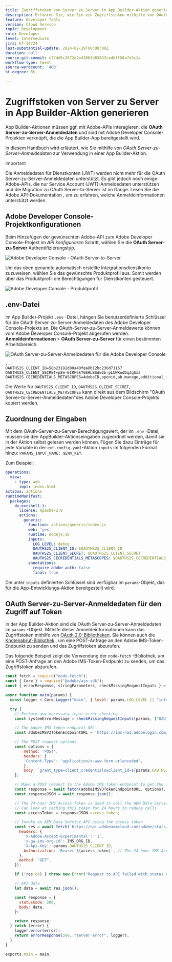 ```yaml
---
title: Zugriffstoken von Server zu Server in App Builder-Aktion generieren
description: Erfahren Sie, wie Sie ein Zugriffstoken mithilfe von OAuth Server-zu-Server-Anmeldeinformationen für die Verwendung in einer App Builder-Aktion generieren.
feature: Developer Tools
version: Cloud Service
topic: Development
role: Developer
level: Intermediate
jira: KT-14724
last-substantial-update: 2024-02-29T00:00:00Z
duration: null
source-git-commit: c77dd9c2872e7e43863d83837cedbff50a7d3c1a
workflow-type: tm+mt
source-wordcount: '400'
ht-degree: 8%

---
```


# Zugriffstoken von Server zu Server in App Builder-Aktion generieren

App Builder-Aktionen müssen ggf. mit Adobe-APIs interagieren, die **OAuth Server-zu-Server-Anmeldedaten** und sind mit Adobe Developer Console-Projekten verknüpft, die die App Builder-App bereitgestellt wird.

In diesem Handbuch wird erläutert, wie Sie mithilfe von _OAuth Server-zu-Server-Anmeldedaten_ zur Verwendung in einer App Builder-Aktion.

>[!IMPORTANT]
>
> Die Anmeldedaten für Dienstkonten (JWT) werden nicht mehr für die OAuth Server-zu-Server-Anmeldedaten unterstützt. Es gibt jedoch noch einige Adobe-APIs, die nur Service Account (JWT)-Anmeldedaten unterstützen und die Migration zu OAuth Server-to-Server ist im Gange. Lesen Sie die Adobe API-Dokumentation , um zu erfahren, welche Anmeldeinformationen unterstützt werden.

## Adobe Developer Console-Projektkonfigurationen

Beim Hinzufügen der gewünschten Adobe-API zum Adobe Developer Console-Projekt im _API konfigurieren_ Schritt, wählen Sie die **OAuth Server-zu-Server** Authentifizierungstyp.

![Adobe Developer Console - OAuth Server-to-Server](./assets/s2s-auth/oauth-server-to-server.png)

Um das oben genannte automatisch erstellte Integrationsdienstkonto zuzuweisen, wählen Sie das gewünschte Produktprofil aus. Somit werden über das Produktprofil die Berechtigungen für Dienstkonten gesteuert.

![Adobe Developer Console - Produktprofil](./assets/s2s-auth/select-product-profile.png)

## .env-Datei

Im App Builder-Projekt `.env` -Datei, hängen Sie benutzerdefinierte Schlüssel für die OAuth Server-zu-Server-Anmeldedaten des Adobe Developer Console-Projekts an. Die OAuth-Server-zu-Server-Anmeldewerte können vom Adobe Developer Console-Projekt abgerufen werden. __Anmeldeinformationen__ > __OAuth Server-zu-Server__ für einen bestimmten Arbeitsbereich.

![OAuth Server-zu-Server-Anmeldedaten für die Adobe Developer Console](./assets/s2s-auth/oauth-server-to-server-credentials.png)

```
...
OAUTHS2S_CLIENT_ID=58b23182d80a40fea8b12bc236d71167
OAUTHS2S_CLIENT_SECRET=p8e-EIRF6kY6EHLBSdw2b-pLUWKodDqJqSz3
OAUTHS2S_CECREDENTIALS_METASCOPES=AdobeID,openid,ab.manage,additional_info.projectedProductContext,read_organizations,read_profile,account_cluster.read
```

Die Werte für `OAUTHS2S_CLIENT_ID`, `OAUTHS2S_CLIENT_SECRET`, `OAUTHS2S_CECREDENTIALS_METASCOPES` kann direkt aus dem Bildschirm &quot;OAuth Server-to-Server-Anmeldedaten&quot;des Adobe Developer Console-Projekts kopiert werden.

## Zuordnung der Eingaben

Mit dem OAuth-Server-zu-Server-Berechtigungswert, der im `.env` -Datei, müssen sie den AppBuilder-Aktionseingaben zugeordnet werden, damit sie in der Aktion selbst gelesen werden können. Fügen Sie dazu Einträge für jede Variable in der `ext.config.yaml`-Aktion `inputs` im folgenden Format hinzu: `PARAMS_INPUT_NAME: $ENV_KEY`.

Zum Beispiel:

```yaml
operations:
  view:
    - type: web
      impl: index.html
actions: actions
runtimeManifest:
  packages:
    dx-excshell-1:
      license: Apache-2.0
      actions:
        generic:
          function: actions/generic/index.js
          web: 'yes'
          runtime: nodejs:16
          inputs:
            LOG_LEVEL: debug
            OAUTHS2S_CLIENT_ID: $OAUTHS2S_CLIENT_ID
            OAUTHS2S_CLIENT_SECRET: $OAUTHS2S_CLIENT_SECRET
            OAUTHS2S_CECREDENTIALS_METASCOPES: $OAUTHS2S_CECREDENTIALS_METASCOPES
          annotations:
            require-adobe-auth: false
            final: true
```

Die unter `inputs` definierten Schlüssel sind verfügbar im `params`-Objekt, das für die App-Entwicklungs-Aktion bereitgestellt wird.

## OAuth Server-zu-Server-Anmeldedaten für den Zugriff auf Token

In der App Builder-Aktion sind die OAuth Server-zu-Server-Anmeldedaten im `params` -Objekt. Mithilfe dieser Anmeldeinformationen kann das Zugriffstoken mithilfe von [OAuth 2.0-Bibliotheken](https://oauth.net/code/). Sie können auch die [Knotenabruf-Bibliothek](https://www.npmjs.com/package/node-fetch) , um eine POST-Anfrage an den Adobe IMS-Token-Endpunkt zu senden und das Zugriffstoken abzurufen.

Das folgende Beispiel zeigt die Verwendung der `node-fetch` -Bibliothek, um eine POST-Anfrage an den Adobe IMS-Token-Endpunkt zu senden, um das Zugriffstoken abzurufen.

```javascript
const fetch = require("node-fetch");
const { Core } = require("@adobe/aio-sdk");
const { errorResponse, stringParameters, checkMissingRequestInputs } = require("../utils");

async function main(params) {
  const logger = Core.Logger("main", { level: params.LOG_LEVEL || "info" });

  try {
    // Perform any necessary input error checking
    const systemErrorMessage = checkMissingRequestInputs(params, ["OAUTHS2S_CLIENT_ID", "OAUTHS2S_CLIENT_SECRET", "OAUTHS2S_CECREDENTIALS_METASCOPES"], []);

    // The Adobe IMS token endpoint URL
    const adobeIMSV3TokenEndpointURL = 'https://ims-na1.adobelogin.com/ims/token/v3';

    // The POST request options
    const options = {
        method: 'POST',
        headers: {
        'Content-Type': 'application/x-www-form-urlencoded',
        },
        body: `grant_type=client_credentials&client_id=${params.OAUTHS2S_CLIENT_ID}&client_secret=${params.OAUTHS2S_CLIENT_SECRET}&scope=${params.OAUTHS2S_CECREDENTIALS_METASCOPES}`,
    };

    // Make a POST request to the Adobe IMS token endpoint to get the access token
    const response = await fetch(adobeIMSV3TokenEndpointURL, options);
    const responseJSON = await response.json();

    // The 24-hour IMS Access Token is used to call the AEM Data Service API
    // Can look at caching this token for 24 hours to reduce calls
    const accessToken = responseJSON.access_token;

    // Invoke an AEM Data Service API using the access token
    const res = await fetch(`https://api.adobeaemcloud.com/adobe/stats/statistics/contentRequestsQuota?imsOrgId=${IMS_ORG_ID}&current=true`, {
      headers: {
        'X-Adobe-Accept-Experimental': '1',
        'x-gw-ims-org-id': IMS_ORG_ID,
        'X-Api-Key': params.OAUTHS2S_CLIENT_ID,
        Authorization: `Bearer ${access_token}`, // The 24-hour IMS Access Token
      },
      method: "GET",
    });

    if (!res.ok) { throw new Error("Request to API failed with status code " + res.status);}

    // API data
    let data = await res.json();

    const response = {
      statusCode: 200,
      body: data,
    };

    return response;
  } catch (error) {
    logger.error(error);
    return errorResponse(500, "server error", logger);
  }
}

exports.main = main;
```
